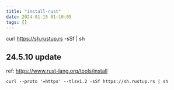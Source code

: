 ```yaml
---
title: "install-rust"
date: 2024-01-15 01:10:05
tags: []
---
```

curl https://sh.rustup.rs -sSf | sh

## 24.5.10 update

ref: https://www.rust-lang.org/tools/install

```
curl --proto '=https' --tlsv1.2 -sSf https://sh.rustup.rs | sh
```

